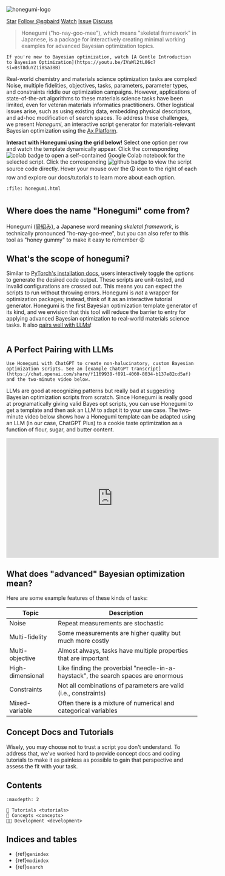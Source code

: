 ![honegumi-logo](https://github.com/sgbaird/honegumi/raw/main/reports/figures/honegumi-logo.png)

<a class="github-button" href="https://github.com/sgbaird/honegumi"
data-icon="octicon-star" data-size="large" data-show-count="true" aria-label="Star
sgbaird/honegumi on GitHub">Star</a>
<a class="github-button"
href="https://github.com/sgbaird" data-size="large" data-show-count="true"
aria-label="Follow @sgbaird on GitHub">Follow @sgbaird</a>
<a class="github-button" href="https://github.com/sgbaird/honegumi/subscription" data-icon="octicon-eye" data-size="large" data-show-count="true" aria-label="Watch sgbaird/honegumi on GitHub">Watch</a>
<a class="github-button" href="https://github.com/sgbaird/honegumi/issues"
data-icon="octicon-issue-opened" data-size="large" data-show-count="true"
aria-label="Issue sgbaird/honegumi on GitHub">Issue</a>
<a class="github-button" href="https://github.com/sgbaird/honegumi/discussions" data-icon="octicon-comment-discussion" data-size="large" aria-label="Discuss sgbaird/honegumi on GitHub">Discuss</a>
<br>

<!-- data-color-scheme="no-preference: light; light: light; dark: dark;"  -->

<!-- <iframe width="560" height="315" src="https://www.youtube.com/embed/IVaWl2tL06c?si=cFZxU3R2W9jOycLb" title="YouTube video player" frameborder="0" allow="accelerometer; autoplay; clipboard-write; encrypted-media; gyroscope; picture-in-picture; web-share" referrerpolicy="strict-origin-when-cross-origin" allowfullscreen></iframe> -->

> Honegumi ("ho-nay-goo-mee"), which means "skeletal framework" in Japanese, is a package for interactively creating minimal working examples for advanced Bayesian optimization topics.

```{tip}
If you're new to Bayesian optimization, watch [A Gentle Introduction to Bayesian Optimization](https://youtu.be/IVaWl2tL06c?si=BsT8duYZ1i8Sa38B)
```

Real-world chemistry and materials science optimization tasks are complex! Noise, multiple fidelities, objectives, tasks, parameters, parameter types, and constraints riddle our optimization campaigns. However, applications of state-of-the-art algorithms to these materials science tasks have been limited, even for veteran materials informatics practitioners. Other logistical issues arise, such as using existing data, embedding physical descriptors, and ad-hoc modification of search spaces. To address these challenges, we present *Honegumi*, an interactive script generator for materials-relevant Bayesian optimization using the [Ax Platform](https://ax.dev/).

**Interact with Honegumi using the grid below!** Select one option per row and watch the template dynamically appear. Click the corresponding ![colab](https://colab.research.google.com/assets/colab-badge.svg) badge to open a self-contained Google Colab notebook for the selected script. Click the corresponding ![github](https://img.shields.io/badge/Open%20in%20GitHub-blue?logo=github&labelColor=grey) badge to view the script source code directly. Hover your mouse over the 🛈 icon to the right of each row and explore our docs/tutorials to learn more about each option.

```{raw} html
:file: honegumi.html
```

#

## Where does the name "Honegumi" come from?

Honegumi ([骨組み](https://translate.google.com/?sl=ja&tl=en&text=%E9%AA%A8%E7%B5%84%E3%81%BF&op=translate)), a Japanese word meaning *skeletal framework*, is technically pronounced "ho-nay-goo-mee", but you can also refer to this tool as "honey gummy" to make it easy to remember 😉

<!-- *Honegumi* is an interactive script generator for materials-relevant Bayesian optimization using the [Ax Platform](https://ax.dev/).  -->

## What's the scope of honegumi?

Similar to [PyTorch's installation docs](https://pytorch.org/get-started/locally/), users interactively toggle the options to generate the desired code output. These scripts are unit-tested, and invalid configurations are crossed out. This means you can expect the scripts to run without throwing errors. Honegumi is *not* a wrapper for optimization packages; instead, think of it as an interactive tutorial generator. Honegumi is the first Bayesian optimization template generator of its kind, and we envision that this tool will reduce the barrier to entry for applying advanced Bayesian optimization to real-world materials science tasks. It also [pairs well with LLMs](#a-perfect-pairing-with-llms)!

<!-- Meta's [Adaptive Experimentation (Ax) platform](https://ax.dev/) is one of the few optimization platforms capable of handling these challenges without oversimplification. While Ax and its backbone, [BoTorch](https://botorch.org/), have gained traction in chemistry and materials science,  -->

<!-- Honegumi ([骨組み](https://translate.google.com/?sl=ja&tl=en&text=%E9%AA%A8%E7%B5%84%E3%81%BF&op=translate)), which means _skeletal framework_ in Japanese, is a package for interactively creating API tutorials with a focus on optimization packages such as Meta's Ax Platform.  -->

<!-- https://myst-parser.readthedocs.io/en/latest/syntax/images_and_figures.html -->

```{note} If you like this tool, please consider [starring it on GitHub](https://github.com/sgbaird/honegumi). If you're interested in contributing, reach out to [sterling.baird@utoronto.ca](mailto:sterling.baird@utoronto.ca) 😊
```

## A Perfect Pairing with LLMs

```{tip}
Use Honegumi with ChatGPT to create non-halucinatory, custom Bayesian optimization scripts. See an [example ChatGPT transcript](https://chat.openai.com/share/f1169938-f891-4060-8034-b137e82cd5af) and the two-minute video below.
```

LLMs are good at recognizing patterns but really bad at suggesting Bayesian optimization scripts from scratch. Since Honegumi is really good at programatically giving valid Bayes opt scripts, you can use Honegumi to get a template and then ask an LLM to adapt it to your use case. The two-minute video below shows how a Honegumi template can be adapted using an LLM (in our case, ChatGPT Plus) to a cookie taste optimization as a function of flour, sugar, and butter content.

<iframe width="560" height="315" src="https://www.youtube.com/embed/rnI2BvGgP9o?si=HGODRbP19MlkC662" title="YouTube video player" frameborder="0" allow="accelerometer; clipboard-write; encrypted-media; gyroscope; picture-in-picture; web-share" allowfullscreen></iframe>

## What does "advanced" Bayesian optimization mean?

Here are some example features of these kinds of tasks:

| Topic            | Description                                                                        |
| ---------------- | ---------------------------------------------------------------------------------- |
| Noise            | Repeat measurements are stochastic                                                 |
| Multi-fidelity   | Some measurements are higher quality but much more costly                          |
| Multi-objective  | Almost always, tasks have multiple properties that are important                   |
| High-dimensional | Like finding the proverbial "needle-in-a-haystack", the search spaces are enormous |
| Constraints      | Not all combinations of parameters are valid (i.e., constraints)                   |
| Mixed-variable   | Often there is a mixture of numerical and categorical variables                    |

## Concept Docs and Tutorials

Wisely, you may choose not to trust a script you don't understand. To address that, we've worked hard to provide concept docs and coding tutorials to make it as painless as possible to gain that perspective and assess the fit with your task.

## Contents

```{toctree}
:maxdepth: 2

🔰 Tutorials <tutorials>
📖 Concepts <concepts>
🧑‍💻 Development <development>
```

<!-- Overview <readme> -->

## Indices and tables

* {ref}`genindex`
* {ref}`modindex`
* {ref}`search`

[Sphinx]: http://www.sphinx-doc.org/
[Markdown]: https://daringfireball.net/projects/markdown/
[reStructuredText]: http://www.sphinx-doc.org/en/master/usage/restructuredtext/basics.html
[MyST]: https://myst-parser.readthedocs.io/en/latest/

<script async defer src="https://buttons.github.io/buttons.js"></script>

